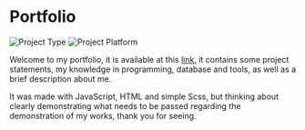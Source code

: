 # Portfolio

 <p>
     <img src="https://img.shields.io/badge/type-portfolio-success?style=flat-square" alt="Project Type" />
     <img src="https://img.shields.io/badge/platform-web-orange?style=flat-square" alt="Project Platform" />
 </p>

 Welcome to my portfolio, it is available at this [link](https://dayknightmare.github.io/portfolio/), it contains some project statements, my knowledge in programming, database and tools, as well as a brief description about me.

 It was made with JavaScript, HTML and simple Scss, but thinking about clearly demonstrating what needs to be passed regarding the demonstration of my works, thank you for seeing.